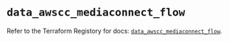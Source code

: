 # `data_awscc_mediaconnect_flow`

Refer to the Terraform Registory for docs: [`data_awscc_mediaconnect_flow`](https://registry.terraform.io/providers/hashicorp/awscc/0.70.0/docs/data-sources/mediaconnect_flow).
